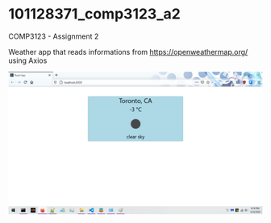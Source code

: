 # 101128371_comp3123_a2
COMP3123 - Assignment 2

Weather app that reads informations from https://openweathermap.org/ using Axios

![](scrot.PNG)